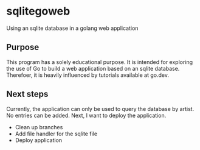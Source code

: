 # sqlitegoweb

Using an sqlite database in a golang web application 

## Purpose

This program has a solely educational purpose. It is intended for exploring the use of Go to build a web application based on an sqlite database. Therefoer, it is heavily influenced by tutorials available at go.dev.

## Next steps

Currently, the application can only be used to query the database by artist. No entries can be added. Next, I want to deploy the application. 

  - Clean up branches
  - Add file handler for the sqlite file
  - Deploy application